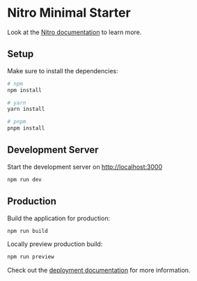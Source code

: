 # Nitro Minimal Starter

Look at the [Nitro documentation](https://nitro.unjs.io/) to learn more.

## Setup

Make sure to install the dependencies:

```bash
# npm
npm install

# yarn
yarn install

# pnpm
pnpm install
```

## Development Server

Start the development server on <http://localhost:3000>

```bash
npm run dev
```

## Production

Build the application for production:

```bash
npm run build
```

Locally preview production build:

```bash
npm run preview
```

Check out the [deployment documentation](https://nitro.unjs.io/deploy) for more information.
